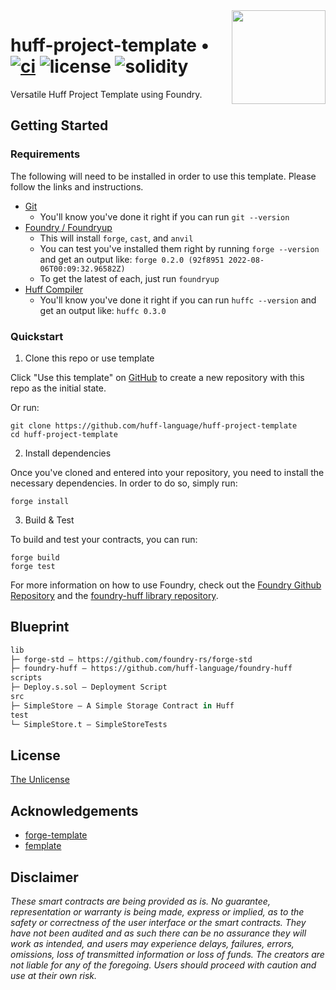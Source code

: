 <img align="right" width="150" height="150" top="100" src="./assets/blueprint.png">

# huff-project-template • [![ci](https://github.com/huff-language/huff-project-template/actions/workflows/ci.yaml/badge.svg)](https://github.com/huff-language/huff-project-template/actions/workflows/ci.yaml) ![license](https://img.shields.io/github/license/huff-language/huff-project-template.svg) ![solidity](https://img.shields.io/badge/solidity-^0.8.15-lightgrey)

Versatile Huff Project Template using Foundry.

## Getting Started

### Requirements

The following will need to be installed in order to use this template. Please follow the links and instructions.

- [Git](https://git-scm.com/book/en/v2/Getting-Started-Installing-Git)
  - You'll know you've done it right if you can run `git --version`
- [Foundry / Foundryup](https://github.com/gakonst/foundry)
  - This will install `forge`, `cast`, and `anvil`
  - You can test you've installed them right by running `forge --version` and get an output like: `forge 0.2.0 (92f8951 2022-08-06T00:09:32.96582Z)`
  - To get the latest of each, just run `foundryup`
- [Huff Compiler](https://docs.huff.sh/get-started/installing/)
  - You'll know you've done it right if you can run `huffc --version` and get an output like: `huffc 0.3.0`

### Quickstart

1. Clone this repo or use template

Click "Use this template" on [GitHub](https://github.com/huff-language/huff-project-template) to create a new repository with this repo as the initial state.

Or run:

```
git clone https://github.com/huff-language/huff-project-template
cd huff-project-template
```

2. Install dependencies

Once you've cloned and entered into your repository, you need to install the necessary dependencies. In order to do so, simply run:

```shell
forge install
```

3. Build & Test

To build and test your contracts, you can run:

```shell
forge build
forge test
```

For more information on how to use Foundry, check out the [Foundry Github Repository](https://github.com/foundry-rs/foundry/tree/master/forge) and the [foundry-huff library repository](https://github.com/huff-language/foundry-huff).

## Blueprint

```ml
lib
├─ forge-std — https://github.com/foundry-rs/forge-std
├─ foundry-huff — https://github.com/huff-language/foundry-huff
scripts
├─ Deploy.s.sol — Deployment Script
src
├─ SimpleStore — A Simple Storage Contract in Huff
test
└─ SimpleStore.t — SimpleStoreTests
```

## License

[The Unlicense](https://github.com/huff-language/huff-project-template/blob/master/LICENSE)

## Acknowledgements

- [forge-template](https://github.com/foundry-rs/forge-template)
- [femplate](https://github.com/abigger87/femplate)

## Disclaimer

_These smart contracts are being provided as is. No guarantee, representation or warranty is being made, express or implied, as to the safety or correctness of the user interface or the smart contracts. They have not been audited and as such there can be no assurance they will work as intended, and users may experience delays, failures, errors, omissions, loss of transmitted information or loss of funds. The creators are not liable for any of the foregoing. Users should proceed with caution and use at their own risk._
